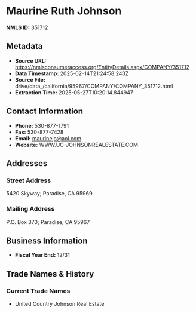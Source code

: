 # Maurine Ruth Johnson

**NMLS ID:** 351712

## Metadata
- **Source URL:** https://nmlsconsumeraccess.org/EntityDetails.aspx/COMPANY/351712
- **Data Timestamp:** 2025-02-14T21:24:58.243Z
- **Source File:** drive/data_/california/95967/COMPANY/COMPANY_351712.html
- **Extraction Time:** 2025-05-27T10:20:14.844947

## Contact Information
- **Phone:** 530-877-1791
- **Fax:** 530-877-7428
- **Email:** maurinejo@aol.com
- **Website:** WWW.UC-JOHNSONREALESTATE.COM

## Addresses
### Street Address
5420 Skyway; Paradise, CA 95969

### Mailing Address
P.O. Box 370; Paradise, CA 95967

## Business Information
- **Fiscal Year End:** 12/31

## Trade Names & History
### Current Trade Names
- United Country Johnson Real Estate
